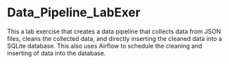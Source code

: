 # Data_Pipeline_LabExer
This a lab exercise that creates a data pipeline that collects data from JSON files, cleans the collected data, and directly inserting the cleaned data into a SQLite database. This also uses Airflow to schedule the cleaning and inserting of data into the database.
